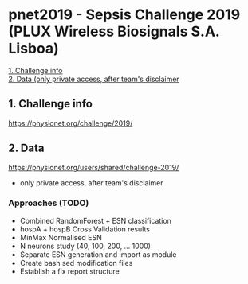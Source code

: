 # pnet2019 - Sepsis Challenge 2019 (PLUX Wireless Biosignals S.A. Lisboa)

[1. Challenge info](#site)  
[2. Data (only private access, after team's disclaimer](#data)    

##  1. Challenge info <a name="site"></a>
https://physionet.org/challenge/2019/  

##  2. Data <a name="data"></a>
https://physionet.org/users/shared/challenge-2019/  
* only private access, after team's disclaimer  

### Approaches (TODO)
- Combined RandomForest + ESN classification
- hospA + hospB Cross Validation results  
- MinMax Normalised ESN
- N neurons study (40, 100, 200, ... 1000)
- Separate ESN generation and import as module
- Create bash sed modification files
- Establish a fix report structure
